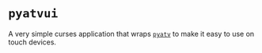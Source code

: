 # `pyatvui`

A very simple curses application that wraps [`pyatv`] to make it easy to use on touch devices.

[`pyatv`]: https://github.com/postlund/pyatv


